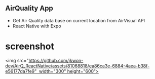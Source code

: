 ## AirQuality App 
- Get Air Quality data base on current location from AirVisual API
- React Native with Expo

# screenshot

<img src="https://github.com/jkwon-dev/AirQ_ReactNative/assets/81068818/ea86ca3e-6884-4aea-b38f-e56177da7fe9"  width="300" height="600"></img>

